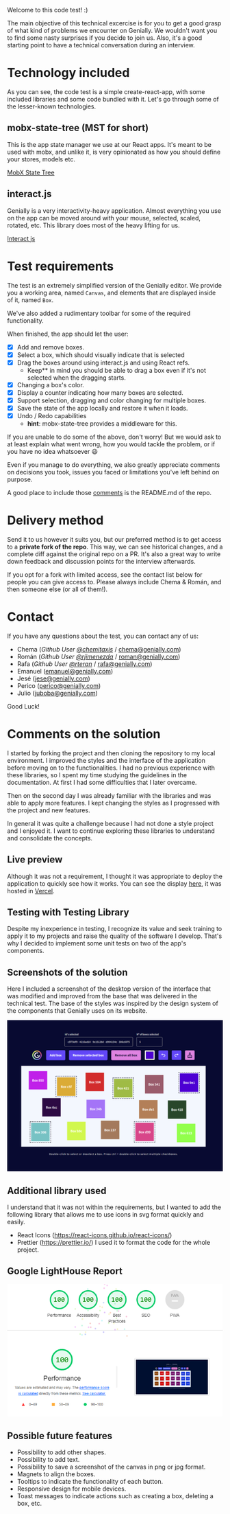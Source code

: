 Welcome to this code test! :)

The main objective of this technical excercise is for you to get a good grasp of what kind of problems we encounter on Genially. We wouldn't want you to find some nasty surprises if you decide to join us. Also, it's a good starting point to have a technical conversation during an interview. 

# Technology included

As you can see, the code test is a simple create-react-app, with some included libraries and some code bundled with it. Let's go through some of the lesser-known technologies.

## mobx-state-tree (MST for short)

This is the app state manager we use at our React apps. It's meant to be used with mobx, and unlike it, is very opinionated as how you should define your stores, models etc.

[MobX State Tree](https://github.com/mobxjs/mobx-state-tree)

## interact.js

Genially is a very interactivity-heavy application. Almost everything you use on the app can be moved around with your mouse, selected, scaled, rotated, etc. This library does most of the heavy lifting for us.

[Interact js](https://interactjs.io/)

# Test requirements

The test is an extremely simplified version of the Genially editor. We provide you a working area, named `Canvas`, and elements that are displayed inside of it, named `Box`.

We've also added a rudimentary toolbar for some of the required functionality.

When finished, the app should let the user:

- [X] Add and remove boxes.
- [X] Select a box, which should visually indicate that is selected
- [X] Drag the boxes around using interact.js and using React refs.
  - Keep** in mind you should be able to drag a box even if it's not selected when the dragging starts.
- [X] Changing a box's color.
- [X] Display a counter indicating how many boxes are selected.
- [X] Support selection, dragging and color changing for multiple boxes.
- [X] Save the state of the app locally and restore it when it loads.
- [X] Undo / Redo capabilities
  - **hint**: mobx-state-tree provides a middleware for this.

If you are unable to do some of the above, don't worry! But we would ask to at least explain what went wrong, how you would tackle the problem, or if you have no idea whatsoever 😃 

Even if you manage to do everything, we also greatly appreciate comments on decisions you took, issues you faced or limitations you've left behind on purpose.

A good place to include those [comments](#comments-on-the-solution) is the README.md of the repo. 

# Delivery method

Send it to us however it suits you, but our preferred method is to get access to a **private fork of the repo**. This way, we can see historical changes, and a complete diff against the original repo on a PR. It's also a great way to write down feedback and discussion points for the interview afterwards.

If you opt for a fork with limited access, see the contact list below for people you can give access to. Please always include Chema & Román, and then someone else (or all of them!).

# Contact

If you have any questions about the test, you can contact any of us:

- Chema (<em>Github User [@chemitaxis](https://github.com/chemitaxis)</em> / chema@genially.com)
- Román (<em>Github User [@rjimenezda](https://github.com/rjimenezda)</em> / roman@genially.com)
- Rafa (<em>Github User [@rteran](https://github.com/rteran)</em> / rafa@genially.com)
- Emanuel (emanuel@genially.com)
- Jesé (jese@genially.com)
- Perico (perico@genially.com)
- Julio (juboba@genially.com)

Good Luck!

# Comments on the solution

I started by forking the project and then cloning the repository to my local environment. I improved the styles and the interface of the application before moving on to the functionalities.
I had no previous experience with these libraries, so I spent my time studying the guidelines in the documentation. At first I had some difficulties that I later overcame.

Then on the second day I was already familiar with the libraries and was able to apply more features. I kept changing the styles as I progressed with the project and new features.

In general it was quite a challenge because I had not done a style project and I enjoyed it. I want to continue exploring these libraries to understand and consolidate the concepts.

## Live preview

Although it was not a requirement, I thought it was appropriate to deploy the application to quickly see how it works. You can see the display [here](https://frontend-code-test-ten.vercel.app/), it was hosted in [Vercel](https://vercel.com/).

## Testing with Testing Library

Despite my inexperience in testing, I recognize its value and seek training to apply it to my projects and raise the quality of the software I develop. That's why I decided to implement some unit tests on two of the app's components.

## Screenshots of the solution

Here I included a screenshot of the desktop version of the interface that was modified and improved from the base that was delivered in the technical test. The base of the styles was inspired by the design system of the components that Genially uses on its website.

![Interface Screenshot](/public/screenshot.png)

## Additional library used

I understand that it was not within the requirements, but I wanted to add the following library that allows me to use icons in svg format quickly and easily.

- React Icons (https://react-icons.github.io/react-icons/)
- Prettier (https://prettier.io/) I used it to format the code for the whole project.

## Google LightHouse Report

![Google LightHouse Report](/public/lighthouse.png)

## Possible future features

- Possibility to add other shapes.
- Possibility to add text.
- Possibility to save a screenshot of the canvas in png or jpg format.
- Magnets to align the boxes.
- Tooltips to indicate the functionality of each button.
- Responsive design for mobile devices.
- Toast messages to indicate actions such as creating a box, deleting a box, etc.
